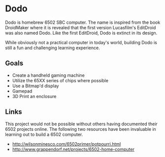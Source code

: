 # Dodo

Dodo is homebrew 6502 SBC computer. The name is inspired from the book DroidMaker where it is revealed that the first version Lucasfilm's EditDroid was also named Dodo. Like the first EditDroid, Dodo is extinct in its design.

While obviously not a practical computer in today's world, building Dodo is still a fun and challenging learning experience.

## Goals
- Create a handheld gaming machine
- Utilize the 65XX series of chips where possible
- Use a Bitmap'd display
- Gamepad
- 3D Print an enclosure

## Links
This project would not be possible without others having documented their 6502 projects online. The following two resources have been invaluable in learning out to build a 6502 computer.
- http://wilsonminesco.com/6502primer/potpourri.html
- http://www.grappendorf.net/projects/6502-home-computer

